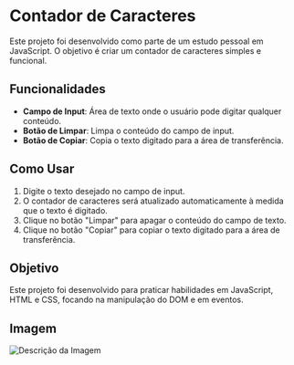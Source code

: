 # Contador de Caracteres

Este projeto foi desenvolvido como parte de um estudo pessoal em JavaScript. O objetivo é criar um contador de caracteres simples e funcional.

## Funcionalidades

- **Campo de Input**: Área de texto onde o usuário pode digitar qualquer conteúdo.
- **Botão de Limpar**: Limpa o conteúdo do campo de input.
- **Botão de Copiar**: Copia o texto digitado para a área de transferência.

## Como Usar

1. Digite o texto desejado no campo de input.
2. O contador de caracteres será atualizado automaticamente à medida que o texto é digitado.
3. Clique no botão "Limpar" para apagar o conteúdo do campo de texto.
4. Clique no botão "Copiar" para copiar o texto digitado para a área de transferência.

## Objetivo

Este projeto foi desenvolvido para praticar habilidades em JavaScript, HTML e CSS, focando na manipulação do DOM e em eventos.

## Imagem

![Descrição da Imagem](caminho/para/sua-imagem.png)

